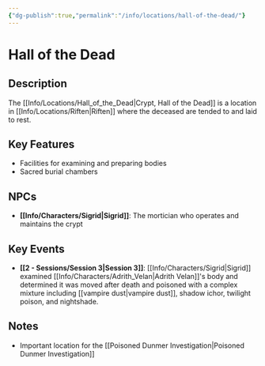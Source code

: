 ```yaml
---
{"dg-publish":true,"permalink":"/info/locations/hall-of-the-dead/"}
---
```


# Hall of the Dead

## Description
The [[Info/Locations/Hall_of_the_Dead\|Crypt, Hall of the Dead]] is a location in [[Info/Locations/Riften\|Riften]] where the deceased are tended to and laid to rest.

## Key Features
- Facilities for examining and preparing bodies
- Sacred burial chambers

## NPCs
- **[[Info/Characters/Sigrid\|Sigrid]]**: The mortician who operates and maintains the crypt

## Key Events
- **[[2 -  Sessions/Session 3\|Session 3]]**: [[Info/Characters/Sigrid\|Sigrid]] examined [[Info/Characters/Adrith_Velan\|Adrith Velan]]'s body and determined it was moved after death and poisoned with a complex mixture including [[vampire dust\|vampire dust]], shadow ichor, twilight poison, and nightshade.

## Notes
- Important location for the [[Poisoned Dunmer Investigation\|Poisoned Dunmer Investigation]]